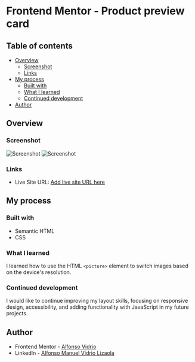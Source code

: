 # Frontend Mentor - Product preview card

## Table of contents

- [Overview](#overview)
  - [Screenshot](#screenshot)
  - [Links](#links)
- [My process](#my-process)
  - [Built with](#built-with)
  - [What I learned](#what-i-learned)
  - [Continued development](#continued-development)
- [Author](#author)

## Overview

### Screenshot

<div>
  <img src="https://github.com/user-attachments/assets/4f61509f-aa6e-48c8-bf27-c8651d16faa8" alt="Screenshot">
  <img src="https://github.com/user-attachments/assets/9a6e3828-dba6-486d-ace5-eaa4994dc9f7" alt="Screenshot">
</div>

### Links

- Live Site URL: [Add live site URL here](https://alfonsovidrio.github.io/product-preview-card-component/)

## My process

### Built with

- Semantic HTML
- CSS

### What I learned
I learned how to use the HTML `<picture>` element to switch images based on the device's resolution.

### Continued development
I would like to continue improving my layout skills, focusing on responsive design, accessibility, and adding functionality with JavaScript in my future projects.

## Author

- Frontend Mentor - [Alfonso Vidrio](https://www.frontendmentor.io/profile/AlfonsoVidrio)
- LinkedIn - [Alfonso Manuel Vidrio Lizaola](https://www.linkedin.com/in/alfonsomanuelvidriolizaola/)
